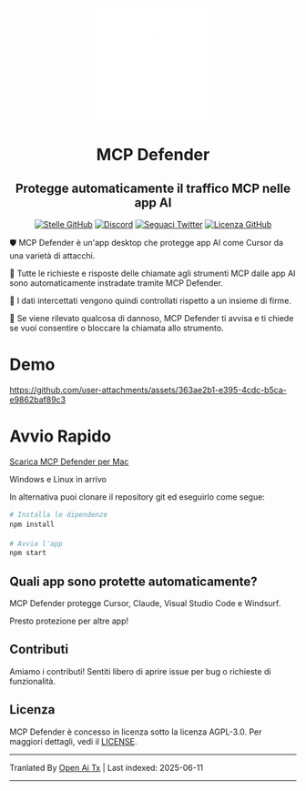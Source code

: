 <p align="center">
  <picture>
    <source media="(prefers-color-scheme: dark)" srcset="https://raw.githubusercontent.com/MCP-Defender/MCP-Defender/main/src/assets/white_knight_icon.png">
    <source media="(prefers-color-scheme: light)" srcset="https://raw.githubusercontent.com/MCP-Defender/MCP-Defender/main/src/assets/black_knight_icon.png">
    <img alt="Mostra un cavaliere nero in modalità colore chiaro e un cavaliere bianco in modalità colore scuro." src="https://raw.githubusercontent.com/MCP-Defender/MCP-Defender/main/src/assets/white_knight_icon.png" width="200" height="200">
  </picture>
</p>

<h1 align="center">MCP Defender</h1>
<h2 align="center">Protegge automaticamente il traffico MCP nelle app AI</h2>

<p align="center">
  <a href="https://github.com/MCP-Defender/MCP-Defender"><img src="https://img.shields.io/github/stars/MCP-Defender/MCP-Defender?style=social" alt="Stelle GitHub"></a>
  <a href="https://discord.gg/SETfUs7dbB"><img src="https://img.shields.io/discord/1376849284884074526?color=7289DA&label=Discord&logo=discord&logoColor=white" alt="Discord"></a>
  <a href="https://x.com/mcp_defender"><img src="https://img.shields.io/twitter/follow/mcp_defender?style=social" alt="Seguaci Twitter"></a>
  <a href="LICENSE"><img src="https://img.shields.io/github/license/MCP-Defender/MCP-Defender" alt="Licenza GitHub"></a>
</p>



🛡️  MCP Defender è un'app desktop che protegge app AI come Cursor da una varietà di attacchi.

🚦 Tutte le richieste e risposte delle chiamate agli strumenti MCP dalle app AI sono automaticamente instradate tramite MCP Defender.

🔎  I dati intercettati vengono quindi controllati rispetto a un insieme di firme.

🔐  Se viene rilevato qualcosa di dannoso, MCP Defender ti avvisa e ti chiede se vuoi consentire o bloccare la chiamata allo strumento.

# Demo
https://github.com/user-attachments/assets/363ae2b1-e395-4cdc-b5ca-e9862baf89c3



# Avvio Rapido

[Scarica MCP Defender per Mac](https://github.com/MCP-Defender/MCP-Defender/releases/latest)

Windows e Linux in arrivo

In alternativa puoi clonare il repository git ed eseguirlo come segue:

```bash
# Installa le dipendenze
npm install

# Avvia l'app
npm start
```

## Quali app sono protette automaticamente?

MCP Defender protegge Cursor, Claude, Visual Studio Code e Windsurf.

Presto protezione per altre app!

## Contributi

Amiamo i contributi! Sentiti libero di aprire issue per bug o richieste di funzionalità.

## Licenza

MCP Defender è concesso in licenza sotto la licenza AGPL-3.0. Per maggiori dettagli, vedi il [LICENSE](LICENSE).


---


Tranlated By [Open Ai Tx](https://github.com/OpenAiTx/OpenAiTx) | Last indexed: 2025-06-11


---